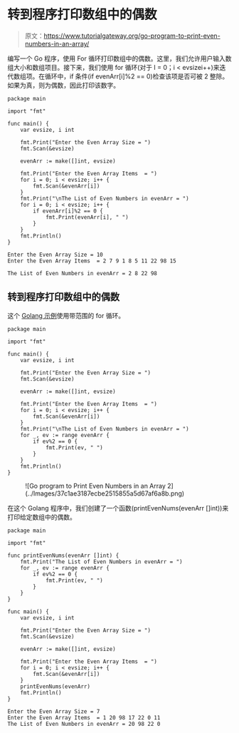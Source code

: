 # 转到程序打印数组中的偶数

> 原文：<https://www.tutorialgateway.org/go-program-to-print-even-numbers-in-an-array/>

编写一个 Go 程序，使用 For 循环打印数组中的偶数。这里，我们允许用户输入数组大小和数组项目。接下来，我们使用 for 循环(对于 I = 0；i < evsizei++)来迭代数组项。在循环中，if 条件(if evenArr[i]%2 == 0)检查该项是否可被 2 整除。如果为真，则为偶数，因此打印该数字。

```
package main

import "fmt"

func main() {
    var evsize, i int

    fmt.Print("Enter the Even Array Size = ")
    fmt.Scan(&evsize)

    evenArr := make([]int, evsize)

    fmt.Print("Enter the Even Array Items  = ")
    for i = 0; i < evsize; i++ {
        fmt.Scan(&evenArr[i])
    }
    fmt.Print("\nThe List of Even Numbers in evenArr = ")
    for i = 0; i < evsize; i++ {
        if evenArr[i]%2 == 0 {
            fmt.Print(evenArr[i], " ")
        }
    }
    fmt.Println()
}
```

```
Enter the Even Array Size = 10
Enter the Even Array Items  = 2 7 9 1 8 5 11 22 98 15

The List of Even Numbers in evenArr = 2 8 22 98 
```

## 转到程序打印数组中的偶数

这个 [Golang 示例](https://www.tutorialgateway.org/go-programs/)使用带范围的 for 循环。

```
package main

import "fmt"

func main() {
    var evsize, i int

    fmt.Print("Enter the Even Array Size = ")
    fmt.Scan(&evsize)

    evenArr := make([]int, evsize)

    fmt.Print("Enter the Even Array Items  = ")
    for i = 0; i < evsize; i++ {
        fmt.Scan(&evenArr[i])
    }
    fmt.Print("\nThe List of Even Numbers in evenArr = ")
    for _, ev := range evenArr {
        if ev%2 == 0 {
            fmt.Print(ev, " ")
        }
    }
    fmt.Println()
}
```

<figure class="wp-block-image size-large">![Go program to Print Even Numbers in an Array 2](../Images/37c1ae3187ecbe2515855a5d67af6a8b.png)</figure>

在这个 Golang 程序中，我们创建了一个函数(printEvenNums(evenArr []int))来打印给定数组中的偶数。

```
package main

import "fmt"

func printEvenNums(evenArr []int) {
    fmt.Print("The List of Even Numbers in evenArr = ")
    for _, ev := range evenArr {
        if ev%2 == 0 {
            fmt.Print(ev, " ")
        }
    }
}

func main() {
    var evsize, i int

    fmt.Print("Enter the Even Array Size = ")
    fmt.Scan(&evsize)

    evenArr := make([]int, evsize)

    fmt.Print("Enter the Even Array Items  = ")
    for i = 0; i < evsize; i++ {
        fmt.Scan(&evenArr[i])
    }
    printEvenNums(evenArr)
    fmt.Println()
}
```

```
Enter the Even Array Size = 7
Enter the Even Array Items  = 1 20 98 17 22 0 11
The List of Even Numbers in evenArr = 20 98 22 0 
```
